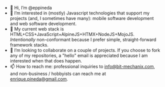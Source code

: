 - 👋 Hi, I’m @eppineda
- 👀 I’m interested in (mostly) Javascript technologies that support my projects (and, I sometimes have many): mobile software development and web software development.
- 🌱 My current web stack is HTML+CSS+JavaScript+AlpineJS+HTMX+NodeJS+MojoJS. _Intentionally_ non-conformant because I prefer simple, straight-forward framework stacks.
- 💞️ I’m looking to collaborate on a couple of projects. If you choose to fork any of my repositories, a "hello" email is appreciated because I am interested when that does happen.
- 📫 How to reach me: professional inquiries to info@bit-mechanix.com, and non-business / hobbyists can reach me at enrique.pineda@gmail.com.

<!---
eppineda/eppineda is a ✨ special ✨ repository because its `README.md` (this file) appears on your GitHub profile.
You can click the Preview link to take a look at your changes.
--->
